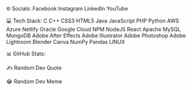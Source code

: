🌐 Socials:
Facebook Instagram LinkedIn YouTube

💻 Tech Stack:
C C++ CSS3 HTML5 Java JavaScript PHP Python AWS Azure Netlify Oracle Google Cloud NPM NodeJS React Apache MySQL MongoDB Adobe After Effects Adobe Illustrator Adobe Photoshop Adobe Lightroom Blender Canva NumPy Pandas LINUX

📊 GitHub Stats:






✍️ Random Dev Quote


😂 Random Dev Meme

